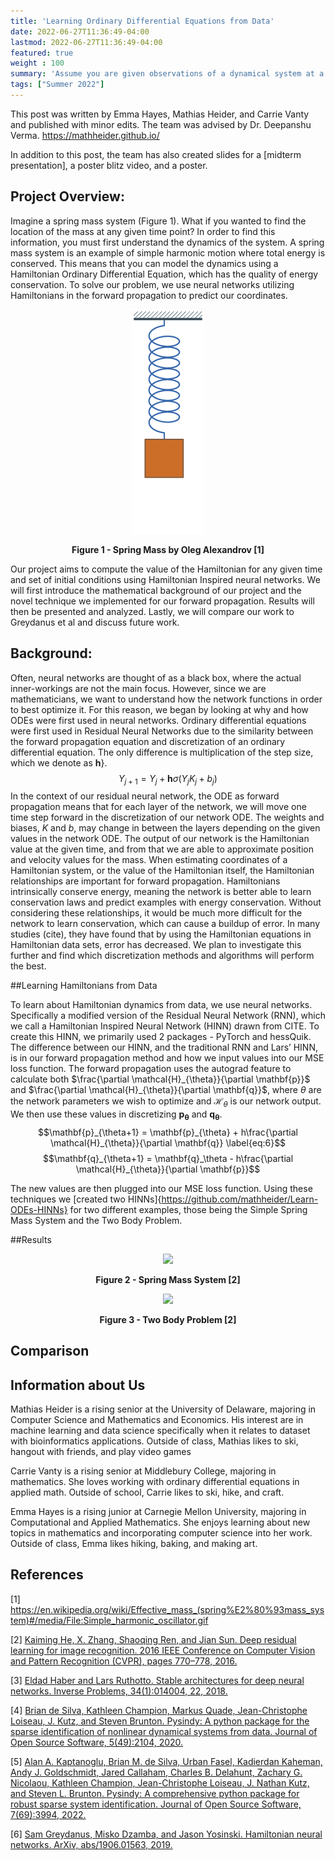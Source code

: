 ```yaml
---
title: 'Learning Ordinary Differential Equations from Data'
date: 2022-06-27T11:36:49-04:00
lastmod: 2022-06-27T11:36:49-04:00
featured: true
weight : 100
summary: 'Assume you are given observations of a dynamical system at a few time points and want to learn its underlying ODE. Problems like this are abundant in scientific applications and there are several machine learning approaches to this problem. One approach with soaring popularity is called Neural ODEs, that is, ODEs whose dynamics are trainable neural networks, which makes them very flexible. Another approach that does not rely on neural networks and thus can yield a more interpretable result is called sparse identification of nonlinear dynamics (SINDy). The goal of this project is to compare the advantages and disadvantages of both of these (and perhaps other) approaches experimentally and mathematically. One particular aspect we will investigate is how ODE properties like stability and stiffness impact the effectiveness of the learning process.'
tags: ["Summer 2022"]
---
```

<!--more-->
<!-- --- -->
<!-- # Emory REU Learn ODE:   -->

<!--Starting new section-->
<!-- --- -->

This post was written by Emma Hayes, Mathias Heider, and Carrie Vanty and published with minor edits. The team was advised by Dr. Deepanshu Verma.
https://mathheider.github.io/

In addition to this post, the team has also created slides for a [midterm presentation], a poster blitz video, and a poster.



## Project Overview: 
Imagine a spring mass system (Figure 1). What if you wanted to find the location of the mass at any given time point? In order to find this information, you must first understand the dynamics of the system. A spring mass system is an example of simple harmonic motion where total energy is conserved. This means that you can model the dynamics using a Hamiltonian Ordinary Differential Equation, which has the quality of energy conservation. To solve our problem, we use neural networks utilizing Hamiltonians in the forward propagation to predict our coordinates.

<p align="center">
<img src=images/Simple_harmonic_oscillator.gif>
<figcaption align = "center"><b>Figure 1 - Spring Mass by Oleg Alexandrov [1]</b></figcaption>

Our project aims to compute the value of the Hamiltonian for any given time and set of initial conditions using Hamiltonian Inspired neural networks. We will first introduce the mathematical background of our project and the novel technique we implemented for our forward propagation. Results will then be presented and analyzed. Lastly, we will compare our work to Greydanus et al and discuss future work.



## Background: 
Often, neural networks are thought of as a black box, where the actual inner-workings are not the main focus. However, since we are mathematicians, we want to understand how the network functions in order to best optimize it. For this reason, we began by looking at why and how ODEs were first used in neural networks. Ordinary differential equations were first used in Residual Neural Networks due to the similarity between the forward propagation equation and discretization of an ordinary differential equation. The only difference is multiplication of the step size, which we denote as $\mathbf{h}$}. 
$$Y_{j+1} = Y_j + \mathbf{h}\sigma(Y_j  K_j + b_j)$$
In the context of our residual neural network, the ODE as forward propagation means that for each layer of the network, we will move one time step forward in the discretization of our network ODE. The weights and biases, $K$ and $b$, may change in between the layers depending on the given values in the network ODE. The output of our network is the Hamiltonian value at the given time, and from that we are able to approximate position and velocity values for the mass. 
When estimating coordinates of a Hamiltonian system, or the value of the Hamiltonian itself, the Hamiltonian relationships are important for forward propagation. Hamiltonians intrinsically conserve energy, meaning the network is better able to learn conservation laws and predict examples with energy conservation. Without considering these relationships, it would be much more difficult for the network to learn conservation, which can cause a buildup of error. In many studies (cite), they have found that by using the Hamiltonian equations in Hamiltonian data sets, error has decreased. We plan to investigate this further and find which discretization methods and algorithms will perform the best.





##Learning Hamiltonians from Data

To learn about Hamiltonian dynamics from data, we use neural networks. Specifically a modified version of the Residual Neural Network (RNN), which we call a Hamiltonian Inspired Neural Network (HINN) drawn from CITE. To create this HINN, we primarily used 2 packages - PyTorch and hessQuik. The difference between our HINN, and the traditional RNN and Lars’ HINN, is in our forward propagation method and how we input values into our MSE loss function. The forward propagation uses the autograd feature to calculate both $\frac{\partial \mathcal{H}_{\theta}}{\partial  \mathbf{p}}$ and $\frac{\partial \mathcal{H}_{\theta}}{\partial \mathbf{q}}$, where $\theta$ are the network parameters we wish to optimize and $\mathcal{H}_{\theta}$ is our network output. We then use these values in discretizing $\mathbf{p_{\theta}}$ and $\mathbf{q_{\theta}}$.
$$\mathbf{p}_{\theta+1} = \mathbf{p}_{\theta} + h\frac{\partial \mathcal{H}_{\theta}}{\partial \mathbf{q}} \label{eq:6}$$
$$\mathbf{q}_{\theta+1} = \mathbf{q}_\theta - h\frac{\partial \mathcal{H}_{\theta}}{\partial \mathbf{p}}$$

  The new values are then plugged into our MSE loss function. Using these techniques we [created two HINNs]{https://github.com/mathheider/Learn-ODEs-HINNs} for two different examples, those being the Simple Spring Mass System and the Two Body Problem. 


##Results
  <p align="center">
  <img src=images/findingNemo (3).png class="align center">
  <figcaption align = "center"><b>Figure 2 - Spring Mass System [2] </b></figcaption>

  <p align="center">
  <img src=images/2 body final (1).png class="align center">
  <figcaption align = "center"><b>Figure 3 - Two Body Problem [2] </b></figcaption>



## Comparison

## Information about Us
Mathias Heider is a rising senior at the University of Delaware, majoring in Computer Science and Mathematics and Economics. His interest are in machine learning and data science specifically when it relates to dataset with bioinformatics applications. Outside of class, Mathias likes to ski, hangout with friends, and play video games

Carrie Vanty is a rising senior at Middlebury College, majoring in mathematics. She loves working with ordinary differential equations in applied math. Outside of school, Carrie likes to ski, hike, and craft.

Emma Hayes is a rising junior at Carnegie Mellon University, majoring in Computational and Applied Mathematics. She enjoys learning about new topics in mathematics and incorporating computer science into her work. Outside of class, Emma likes hiking, baking, and making art.

## References
[1] https://en.wikipedia.org/wiki/Effective_mass_(spring%E2%80%93mass_system)#/media/File:Simple_harmonic_oscillator.gif

[2] [Kaiming He, X. Zhang, Shaoqing Ren, and Jian Sun. Deep residual learning for image recognition. 2016 IEEE Conference on Computer Vision and Pattern Recognition (CVPR), pages 770–778, 2016.](https://arxiv.org/abs/1512.03385)

[3] [Eldad Haber and Lars Ruthotto. Stable architectures for deep neural networks. Inverse Problems, 34(1):014004, 22, 2018.](https://arxiv.org/abs/1705.03341)

[4] [Brian de Silva, Kathleen Champion, Markus Quade, Jean-Christophe Loiseau, J. Kutz, and Steven Brunton. Pysindy: A python package for the sparse identification of nonlinear dynamical systems from data. Journal of Open Source Software, 5(49):2104, 2020.](https://doi.org/10.21105/joss.02104)

[5] [Alan A. Kaptanoglu, Brian M. de Silva, Urban Fasel, Kadierdan Kaheman, Andy J. Goldschmidt, Jared Callaham, Charles B. Delahunt, Zachary G. Nicolaou, Kathleen Champion, Jean-Christophe Loiseau, J. Nathan Kutz, and Steven L. Brunton. Pysindy: A comprehensive python package for robust sparse system identification. Journal of Open Source Software, 7(69):3994, 2022.](https://doi.org/10.21105/joss.03994)

[6] [Sam Greydanus, Misko Dzamba, and Jason Yosinski. Hamiltonian neural networks. ArXiv, abs/1906.01563, 2019.](https://arxiv.org/abs/1906.01563)
